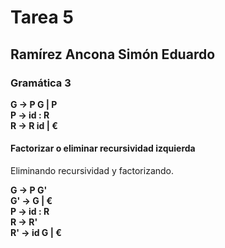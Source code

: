 # Tarea 5

## Ramírez Ancona Simón Eduardo

### __Gramática 3__

__G → P G | P__  
__P → id : R__  
__R → R id | €__  
  
#### Factorizar o eliminar recursividad izquierda

Eliminando recursividad y factorizando.

__G → P G'__  
__G' → G | €__  
__P → id : R__  
__R → R'__  
__R' → id G | €__
